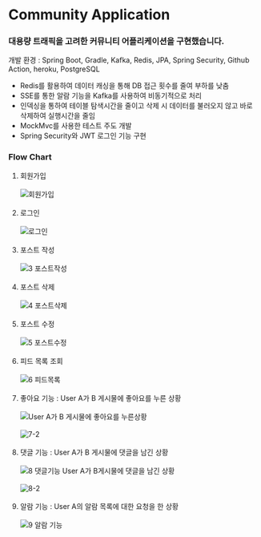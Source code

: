 ﻿# Community Application

### 대용량 트래픽을 고려한 커뮤니티 어플리케이션을 구현했습니다.

개발 환경 : Spring Boot, Gradle, Kafka, Redis, JPA, Spring Security, Github Action, heroku, PostgreSQL
- Redis를 활용하여 데이터 캐싱을 통해 DB 접근 횟수를 줄여 부하를 낮춤
- SSE를 통한 알람 기능을 Kafka를 사용하여 비동기적으로 처리
- 인덱싱을 통하여 테이블 탐색시간을 줄이고 삭제 시 데이터를 불러오지 않고 바로 삭제하여 실행시간을 줄임
- MockMvc를 사용한 테스트 주도 개발
- Spring Security와 JWT 로그인 기능 구현

### Flow Chart
1. 회원가입 <br><br>
![회원가입](https://user-images.githubusercontent.com/32161395/196931615-43add39f-272d-4551-a0b5-c2a526c538ef.png)
<br><br>
2. 로그인<br><br>
![로그인](https://user-images.githubusercontent.com/32161395/196931913-48ae88af-24f7-4174-ac20-db3a0506781c.png)
<br><br>
3. 포스트 작성<br><br>
![3 포스트작성](https://user-images.githubusercontent.com/32161395/196932056-e1e25ec8-2360-42c5-a337-09e3354f5da9.png)
<br><br>
4. 포스트 삭제<br><br>
![4 포스트삭제](https://user-images.githubusercontent.com/32161395/196932206-2ce00c81-ba0c-40d1-bb05-e3c82fb8c5d2.png)
<br><br>
5. 포스트 수정<br><br>
![5 포스트수정](https://user-images.githubusercontent.com/32161395/196932264-6ef9574a-fe79-4bf5-b7de-4ade6b40e611.png)
<br><br>
6. 피드 목록 조회<br><br>
![6 피드목록](https://user-images.githubusercontent.com/32161395/196932367-7592769a-2df2-46fd-bc95-8cba5afc1daa.png)
<br><br>
7. 좋아요 기능 : User A가 B 게시물에 좋아요를 누른 상황<br><br>
![User A가 B 게시물에 좋아요를 누른상황](https://user-images.githubusercontent.com/32161395/196932432-f47719da-89f4-443a-ae02-efba0590fa5f.png)
<br><br>
![7-2](https://user-images.githubusercontent.com/32161395/196933523-505e03d4-da4c-4a15-98f7-aef47eb2e8f6.png)
<br><br>
8. 댓글 기능 : User A가 B 게시물에 댓글을 남긴 상황<br><br>
![8  댓글기능 User A가 B게시물에 댓글을 남긴 상황](https://user-images.githubusercontent.com/32161395/196932937-01c6352b-0ad3-4a66-a383-9669b18cb95d.png)
<br><br>
![8-2](https://user-images.githubusercontent.com/32161395/196932863-8373ee1b-6d7c-4d5b-9f33-7f38ca04bc48.png)
<br><br>
9. 알람 기능 : User A의 알람 목록에 대한 요청을 한 상황<br><br>
![9 알람 기능](https://user-images.githubusercontent.com/32161395/196933375-55de48ae-b358-4ac8-b008-c7d006042ca6.png)
